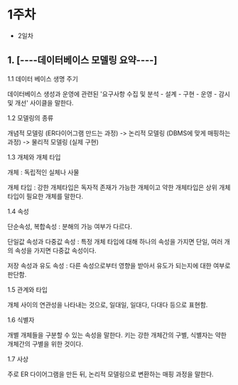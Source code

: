 # 1주차 

- 2일차

## 1. [----데이터베이스 모델링 요약----]

1.1 데이터 베이스 생명 주기

데이터베이스 생성과 운영에 관련된 '요구사항 수집 및 분석 - 설계 - 구현 - 운영 - 감시 및 개선' 사이클을 말한다.

1.2 모델링의 종류

개념적 모델링 (ER다이어그램 만드는 과정) -> 논리적 모델링 (DBMS에 맞게 매핑하는 과정) -> 물리적 모델링 (실제 구현)

1.3 개체와 개체 타입

개체 : 독립적인 실체나 사물

개체 타입 : 강한 개체타입은 독자적 존재가 가능한 개체이고 약한 개체타입은 상위 개체타입이 필요한 개체를 말한다.

1.4 속성

단순속성, 복합속성 : 분해의 가능 여부가 다르다.

단일값 속성과 다중값 속성 : 특정 개체 타입에 대해 하나의 속성을 가지면 단일, 여러 개의 속성을 가지면 다중값 속성이다.

저장 속성과 유도 속성 : 다른 속성으로부터 영향을 받아서 유도가 되는지에 대한 여부로 판단함.

1.5 관계와 타입

개체 사이의 연관성을 나타내는 것으로, 일대일, 일대다, 다대다 등으로 표현함.

1.6 식별자

개별 개체들을 구분할 수 있는 속성을 말한다. 키는 강한 개체간의 구별, 식별자는 약한 개체간의 구별을 위한 것이다.

1.7 사상

주로 ER 다이어그램을 만든 뒤, 논리적 모델링으로 변환하는 매핑 과정을 말한다.